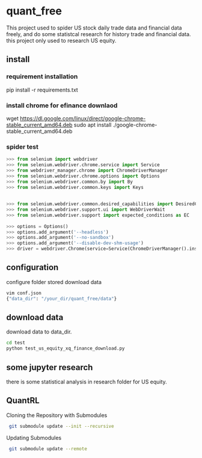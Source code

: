 # quant_free

This project used to spider US stock daily trade data and financial data freely, and do some statistcal research for history trade and financial data. this project only used to research US equity.

## install
### requirement installation
pip install -r requirements.txt
### install chrome for efinance downlaod
wget https://dl.google.com/linux/direct/google-chrome-stable_current_amd64.deb
sudo apt install ./google-chrome-stable_current_amd64.deb   
### spider test

```python
>>> from selenium import webdriver
>>> from selenium.webdriver.chrome.service import Service
>>> from webdriver_manager.chrome import ChromeDriverManager
>>> from selenium.webdriver.chrome.options import Options
>>> from selenium.webdriver.common.by import By
>>> from selenium.webdriver.common.keys import Keys
 
 
>>> from selenium.webdriver.common.desired_capabilities import DesiredCapabilities
>>> from selenium.webdriver.support.ui import WebDriverWait
>>> from selenium.webdriver.support import expected_conditions as EC
 
>>> options = Options()
>>> options.add_argument('--headless')
>>> options.add_argument('--no-sandbox')
>>> options.add_argument('--disable-dev-shm-usage')
>>> driver = webdriver.Chrome(service=Service(ChromeDriverManager().install()), options=options)
```

## configuration
configure folder stored download data
```bash
vim conf.json
{"data_dir": "/your_dir/quant_free/data"}
```

## download data
download data to data_dir.
```bash
cd test
python test_us_equity_xq_finance_download.py
```

## some jupyter research
there is some statistical analysis in research folder for US equity.

## QuantRL
Cloning the Repository with Submodules
```bash
 git submodule update --init --recursive
```
Updating Submodules
```bash
 git submodule update --remote
```






